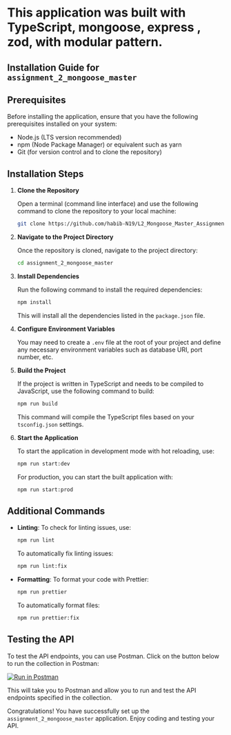 # This application was built with TypeScript, mongoose, express , zod, with modular pattern.

## Installation Guide for `assignment_2_mongoose_master`

## Prerequisites

Before installing the application, ensure that you have the following prerequisites installed on your system:

- Node.js (LTS version recommended)
- npm (Node Package Manager) or equivalent such as yarn
- Git (for version control and to clone the repository)

## Installation Steps

1. **Clone the Repository**

   Open a terminal (command line interface) and use the following command to clone the repository to your local machine:

   ```sh
   git clone https://github.com/habib-N19/L2_Mongoose_Master_Assignment
   ```

2. **Navigate to the Project Directory**

   Once the repository is cloned, navigate to the project directory:

   ```sh
   cd assignment_2_mongoose_master
   ```

3. **Install Dependencies**

   Run the following command to install the required dependencies:

   ```sh
   npm install
   ```

   This will install all the dependencies listed in the `package.json` file.

4. **Configure Environment Variables**

   You may need to create a `.env` file at the root of your project and define any necessary environment variables such as database URI, port number, etc.

5. **Build the Project**

   If the project is written in TypeScript and needs to be compiled to JavaScript, use the following command to build:

   ```sh
   npm run build
   ```

   This command will compile the TypeScript files based on your `tsconfig.json` settings.

6. **Start the Application**

   To start the application in development mode with hot reloading, use:

   ```sh
   npm run start:dev
   ```

   For production, you can start the built application with:

   ```sh
   npm run start:prod
   ```

## Additional Commands

- **Linting**: To check for linting issues, use:

  ```sh
  npm run lint
  ```

  To automatically fix linting issues:

  ```sh
  npm run lint:fix
  ```

- **Formatting**: To format your code with Prettier:

  ```sh
  npm run prettier
  ```

  To automatically format files:

  ```sh
  npm run prettier:fix
  ```

## Testing the API

To test the API endpoints, you can use Postman. Click on the button below to run the collection in Postman:

[![Run in Postman](https://run.pstmn.io/button.svg)](https://god.gw.postman.com/run-collection/29772391-94ac3c27-1f38-4ad9-b97f-c0ca18fb1f1a?action=collection%2Ffork&source=rip_markdown&collection-url=entityId%3D29772391-94ac3c27-1f38-4ad9-b97f-c0ca18fb1f1a%26entityType%3Dcollection%26workspaceId%3Db244064f-bb1b-46e1-8dae-a7ee24514e9a)

This will take you to Postman and allow you to run and test the API endpoints specified in the collection.

Congratulations! You have successfully set up the `assignment_2_mongoose_master` application. Enjoy coding and testing your API.
